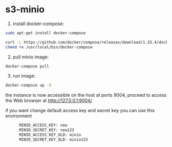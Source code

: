 # s3-minio

1. install docker-compose:
```bash
sudo apt-get install docker-compose
```

```bash
curl -L https://github.com/docker/compose/releases/download/1.25.4/docker-compose-`uname -s`-`uname -m` -o /usr/local/bin/docker-compose
chmod +x /usr/local/bin/docker-compose
```

2. pull minio image:

```bash
docker-compose pull
```

3. run image:

```bash
docker-compose up -d
```

the instance is now accessible on the host at ports 9004, proceed to access the Web browser at http://127.0.0.1:9004/

if you want change default access key and secret key you can use this environment

```bash
      MINIO_ACCESS_KEY: new
      MINIO_SECRET_KEY: new123
      MINIO_ACCESS_KEY_OLD: minio
      MINIO_SECRET_KEY_OLD: minio123
```


